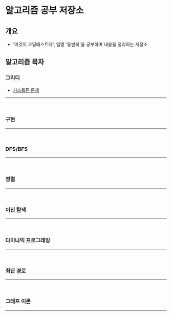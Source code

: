 # 알고리즘 공부 저장소
## 개요
- '이것이 코딩테스트다', 일명 '동빈북'을 공부하며 내용을 정리하는 저장소

## 알고리즘 목차

### 그리디
- [거스름돈 문제](https://github.com/TaegyunWoo/algorithm-study/blob/main/doc/%EA%B1%B0%EC%8A%A4%EB%A6%84%EB%8F%88.md)
<hr/>
<br/>

### 구현

<hr/>
<br/>

### DFS/BFS

<hr/>
<br/>

### 정렬

<hr/>
<br/>

### 이진 탐색

<hr/>
<br/>

### 다이나믹 프로그래밍

<hr/>
<br/>

### 최단 경로

<hr/>
<br/>

### 그래프 이론

<hr/>
<br/>
